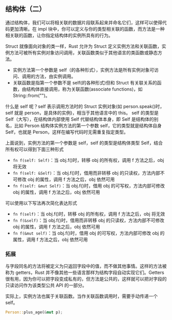 ## 结构体（二）

通过结构体，我们可以将相关联的数据片段联系起来并命名它们，这样可以使得代码更加清晰。在 impl 块中，你可以定义与你的类型相关联的函数，而方法是一种相关联的函数，让你指定结构体的实例所具有的行为。

Struct 就像面向对象的类一样，Rust 允许为 Struct 定义实例方法和关联函数，实例方法可被所有实例对象访问调用，关联函数类似于其他语言的类函数或静态方法。

- 实例方法第一个参数是 self（的各种形式），实例方法是所有实例对象可访问、调用的方法，由实例调用。
- 关联函数是指第一个参数不是 self(的各种形式)但和 Struct 有关联关系的函数，由结构体直接调用，称为关联函数(associate functions)，如 String::from("")。

什么是 self 呢？self 表示调用方法时的 Struct 实例对象(如 person.speak()时，self 就是 person，是具体的实例)，相当于其他语言中的 this。
self 的类型是 Self（大写），在结构体内部使用 Self 代替结构体本身，即 Self 是结构体的别名，比如 Person 结构体实例方法的第一个参数 self，它的类型就是结构体自身 Self，也就是 Person，这样在编写代码时无需重复指定类型。

上面说到，实例方法的第一个参数是 self，self 的类型是结构体类型 Self，结合所有权可以得到下面三种形式

- `fn f(self: Self)`：当 obj.f()时，转移 obj 的所有权，调用 f 方法之后，obj 将无效
- `fn f(self: &Self)`：当 obj.f()时，借用而非转移 obj 的只读权，方法内部不可修改 obj 的属性，调用 f 方法之后，obj 依然可用
- `fn f(self: &mut Self)`：当 obj.f()时，借用 obj 的可写权，方法内部可修改 obj 的属性，调用 f 方法之后，obj 依然可用

可以使用以下写法再次简化表达形式

- `fn f(self)`：当 obj.f()时，转移 obj 的所有权，调用 f 方法之后，obj 将无效
- `fn f(&self)`：当 obj.f()时，借用而非转移 obj 的只读权，方法内部不可修改 obj 的属性，调用 f 方法之后，obj 依然可用
- `fn f(&mut self)`：当 obj.f()时，借用 obj 的可写权，方法内部可修改 obj 的属性，调用 f 方法之后，obj 依然可用

### 拓展

与字段同名的方法将被定义为只返回字段中的值，而不做其他事情。这样的方法被称为 getters，Rust 并不像其他一些语言那样为结构字段自动实现它们。Getters 很有用，因为你可以把字段变成私有的，但方法是公共的，这样就可以把对字段的只读访问作为该类型公共 API 的一部分。

实际上，实例方法也属于关联函数。当作关联函数调用时，需要手动传递一个 self。

```rs
Person::plus_age(&mut p);
```
